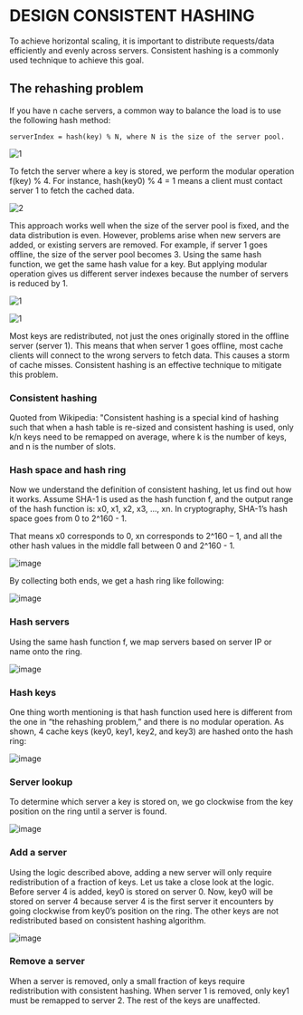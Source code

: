 # DESIGN CONSISTENT HASHING

To achieve horizontal scaling, it is important to distribute requests/data efficiently and evenly across servers. Consistent hashing is a commonly used technique to achieve this goal. 

## The rehashing problem

If you have n cache servers, a common way to balance the load is to use the following hash method:

    serverIndex = hash(key) % N, where N is the size of the server pool.


![1](https://user-images.githubusercontent.com/23625821/132457051-a0466301-bd1e-4579-a38a-19ae82874049.png)

To fetch the server where a key is stored, we perform the modular operation f(key) % 4. For instance, hash(key0) % 4 = 1 means a client must contact server 1 to fetch the cached data.

![2](https://user-images.githubusercontent.com/23625821/132457879-ca5c9d86-ab3f-4e29-abec-ad91d1a32d9b.png)


This approach works well when the size of the server pool is fixed, and the data distribution is even. However, problems arise when new servers are added, or existing servers are removed. For example, if server 1 goes offline, the size of the server pool becomes 3. Using the same hash function, we get the same hash value for a key. But applying modular operation gives us different server indexes because the number of servers is reduced by 1. 


![1](https://user-images.githubusercontent.com/23625821/132457499-dc2de4fb-370e-4a84-bbcb-c72e400c9ebb.png)


![1](https://user-images.githubusercontent.com/23625821/132457859-107839ee-5e35-4634-ad82-1f7f3b4e19be.png)


Most keys are redistributed, not just the ones originally stored in the offline server (server 1). This means that when server 1 goes offline, most cache clients will connect to the wrong servers to fetch data. This causes a storm of cache misses. Consistent hashing is an effective technique to mitigate this problem.

### Consistent hashing


Quoted from Wikipedia: "Consistent hashing is a special kind of hashing such that when a hash table is re-sized and consistent hashing is used, only k/n keys need to be remapped on average, where k is the number of keys, and n is the number of slots.

### Hash space and hash ring

Now we understand the definition of consistent hashing, let us find out how it works. Assume SHA-1 is used as the hash function f, and the output range of the hash function is: x0, x1, x2, x3, …, xn. In cryptography, SHA-1’s hash space goes from 0 to 2^160 - 1. 

That means x0 corresponds to 0, xn corresponds to 2^160 – 1, and all the other hash values in the middle fall between 0 and 2^160 - 1.


![image](https://user-images.githubusercontent.com/23625821/132458366-48f5b2fd-e448-4f7d-a20d-95bf6c2bca46.png)


By collecting both ends, we get a hash ring like following: 

![image](https://user-images.githubusercontent.com/23625821/132458458-8066f343-380c-49ff-8cd1-3292d0881fd6.png)

### Hash servers

Using the same hash function f, we map servers based on server IP or name onto the ring.

![image](https://user-images.githubusercontent.com/23625821/132458552-817519aa-64e6-47a6-bd1c-849dedd49252.png)

### Hash keys

One thing worth mentioning is that hash function used here is different from the one in “the rehashing problem,” and there is no modular operation. As shown, 4 cache keys (key0, key1, key2, and key3) are hashed onto the hash ring: 

![image](https://user-images.githubusercontent.com/23625821/132644590-dc63e626-e02b-4442-b91b-a38b97275a15.png)

### Server lookup
To determine which server a key is stored on, we go clockwise from the key position on the ring until a server is found.

![image](https://user-images.githubusercontent.com/23625821/132644801-0591abbf-02e5-4cf3-9349-776d9800f97d.png)

### Add a server

Using the logic described above, adding a new server will only require redistribution of a fraction of keys. Let us take a close look at the logic. Before server 4 is added, key0 is stored on server 0. Now, key0 will be stored on server 4 because server 4 is the first server it encounters by going clockwise from key0’s position on the ring. The other keys are not redistributed based on consistent hashing algorithm.

![image](https://user-images.githubusercontent.com/23625821/132645081-005c1d41-683c-46e1-bd33-d61d60176356.png)

### Remove a server

When a server is removed, only a small fraction of keys require redistribution with consistent hashing. When server 1 is removed, only key1 must be remapped to server 2. The rest of the keys are unaffected.




